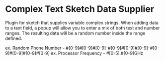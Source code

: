 # Complex Text Sketch Data Supplier

Plugin for sketch that supplies variable complex strings. When adding data to a text field, a popup will allow you to enter a mix of both text and number ranges. The resulting data will be a random number inside the range defined.

ex. Random Phone Number  -  #[0-9]#[0-9]#[0-9]-#[0-9]#[0-9]#[0-9]-#[0-9]#[0-9]#[0-9]#[0-9]
ex. Processor Frequency - #[0-5].#[0-9]GHz

